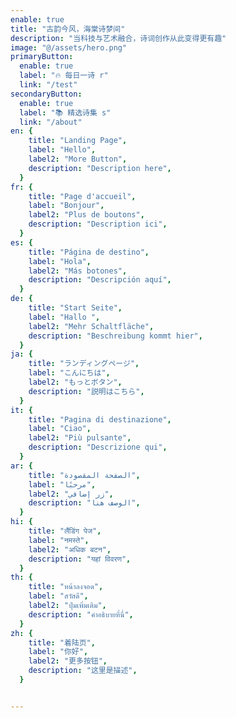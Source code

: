 ```yaml
---
enable: true
title: "古韵今风，海棠诗梦间"
description: "当科技与艺术融合，诗词创作从此变得更有趣"
image: "@/assets/hero.png"
primaryButton:
  enable: true
  label: "🔥 每日一诗 r"
  link: "/test"
secondaryButton:
  enable: true
  label: "📚 精选诗集 s"
  link: "/about"
en: {
    title: "Landing Page",
    label: "Hello",
    label2: "More Button",
    description: "Description here",
  }
fr: {
    title: "Page d'accueil",
    label: "Bonjour",
    label2: "Plus de boutons",
    description: "Description ici",
  }
es: {
    title: "Página de destino",
    label: "Hola",
    label2: "Más botones",
    description: "Descripción aquí",
  }
de: {
    title: "Start Seite",
    label: "Hallo ",
    label2: "Mehr Schaltfläche",
    description: "Beschreibung kommt hier",
  }
ja: {
    title: "ランディングページ",
    label: "こんにちは",
    label2: "もっとボタン",
    description: "説明はこちら",
  }
it: {
    title: "Pagina di destinazione",
    label: "Ciao",
    label2: "Più pulsante",
    description: "Descrizione qui",
  }
ar: {
    title: "الصفحة المقصودة",
    label: "مرحبًا",
    label2: "زر إضافي",
    description: "الوصف هنا",
  }
hi: {
    title: "लैंडिंग पेज",
    label: "नमस्ते",
    label2: "अधिक बटन",
    description: "यहां विवरण",
  }
th: {
    title: "หน้าลงจอด",
    label: "สวัสดี",
    label2: "ปุ่มเพิ่มเติม",
    description: "คำอธิบายที่นี่",
  }
zh: {
    title: "着陆页",
    label: "你好",
    label2: "更多按钮",
    description: "这里是描述",
  }


---
```

